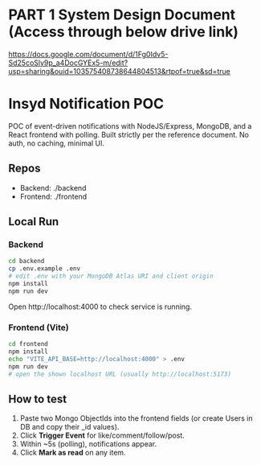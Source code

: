 # PART 1 System Design Document (Access through below drive link)

https://docs.google.com/document/d/1Fg0Idv5-Sd25coSlv9p_a4DocGYEx5-m/edit?usp=sharing&ouid=103575408738644804513&rtpof=true&sd=true

# Insyd Notification POC

POC of event-driven notifications with NodeJS/Express, MongoDB, and a React frontend with polling. Built strictly per the reference document. No auth, no caching, minimal UI.

## Repos
- Backend: ./backend
- Frontend: ./frontend

## Local Run

### Backend
```bash
cd backend
cp .env.example .env
# edit .env with your MongoDB Atlas URI and client origin
npm install
npm run dev
```
Open http://localhost:4000 to check service is running.

### Frontend (Vite)
```bash
cd frontend
npm install
echo "VITE_API_BASE=http://localhost:4000" > .env
npm run dev
# open the shown localhost URL (usually http://localhost:5173)
```

## How to test
1. Paste two Mongo ObjectIds into the frontend fields (or create Users in DB and copy their _id values).
2. Click **Trigger Event** for like/comment/follow/post.
3. Within ~5s (polling), notifications appear.
4. Click **Mark as read** on any item.

